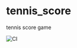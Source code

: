 # tennis_score
tennis score game


![CI](https://github.com/Med-is/tennis_score/actions/workflows/maven.yaml/badge.svg?branch=main)